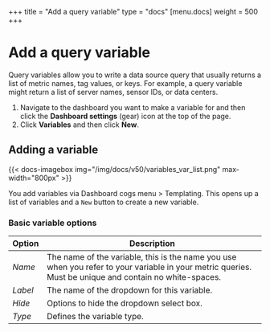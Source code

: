 +++
title = "Add a query variable"
type = "docs"
[menu.docs]
weight = 500
+++

# Add a query variable

Query variables allow you to write a data source query that usually returns a list of metric names, tag values, or keys. For example, a query variable might return a list of server names, sensor IDs, or data centers.

1. Navigate to the dashboard you want to make a variable for and then click the **Dashboard settings** (gear) icon at the top of the page.
2. Click **Variables** and then click **New**.

## Adding a variable

{{< docs-imagebox img="/img/docs/v50/variables_var_list.png" max-width="800px" >}}

You add variables via Dashboard cogs menu > Templating. This opens up a list of variables and a `New` button to create a new variable.

### Basic variable options

Option | Description
------- | --------
*Name* | The name of the variable, this is the name you use when you refer to your variable in your metric queries. Must be unique and contain no white-spaces.
*Label* | The name of the dropdown for this variable.
*Hide* | Options to hide the dropdown select box.
*Type* | Defines the variable type.
